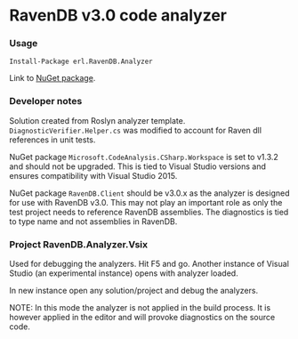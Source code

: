 # RavenDB v3.0 code analyzer

### Usage

```
Install-Package erl.RavenDB.Analyzer
```

Link to [NuGet package](https://www.nuget.org/packages/erl.RavenDB.Analyzer).

### Developer notes

Solution created from Roslyn analyzer template. `DiagnosticVerifier.Helper.cs` was modified to account for Raven dll references in unit tests.

NuGet package `Microsoft.CodeAnalysis.CSharp.Workspace` is set to v1.3.2 and should not be upgraded. This is tied to Visual Studio versions and ensures compatibility with Visual Studio 2015.

NuGet package `RavenDB.Client` should be v3.0.x as the analyzer is designed for use with RavenDB v3.0. This may not play an important role as only the test project needs to reference RavenDB assemblies. The diagnostics is tied to type name and not assemblies in RavenDB.

### Project RavenDB.Analyzer.Vsix

Used for debugging the analyzers. Hit F5 and go. Another instance of Visual Studio (an experimental instance) opens with analyzer loaded.

In new instance open any solution/project and debug the analyzers.

NOTE: In this mode the analyzer is not applied in the build process. It is however applied in the editor and will provoke diagnostics on the source code.